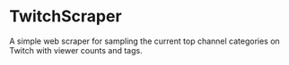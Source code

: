 # TwitchScraper
A simple web scraper for sampling the current top channel categories on Twitch with viewer counts and tags.
